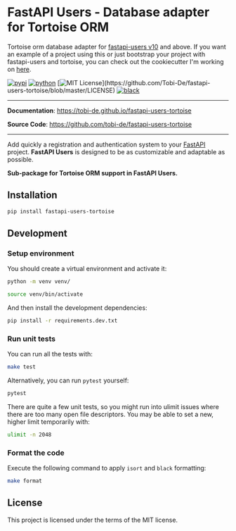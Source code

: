 # FastAPI Users - Database adapter for Tortoise ORM

Tortoise orm database adapter for [fastapi-users v10](https://fastapi-users.github.io/fastapi-users/10.0/) and above.
If you want an example of a project using this or just bootstrap your project with fastapi-users and tortoise, you can check out the cookiecutter I'm working on [here](https://github.com/Tobi-De/cookiecutter-fastapi).

[![pypi](https://badge.fury.io/py/fastapi-users-tortoise.svg)](https://pypi.org/project/fastapi-users-tortoise/)
[![python](https://img.shields.io/pypi/pyversions/fastapi-users-tortoise)](https://github.com/Tobi-De/fastapi-users-tortoise)
[![MIT License](https://img.shields.io/apm/l/atomic-design-ui.svg?)](https://github.com/Tobi-De/fastapi-users-tortoise/blob/master/LICENSE)
[![black](https://img.shields.io/badge/code%20style-black-000000.svg)](https://github.com/psf/black)

---

**Documentation**: <a href="https://tobi-de.github.io/fastapi-users-tortoise/" target="_blank">https://tobi-de.github.io/fastapi-users-tortoise</a>

**Source Code**: <a href="https://github.com/tobi-de/fastapi-users-tortoise" target="_blank">https://github.com/tobi-de/fastapi-users-tortoise</a>

---

Add quickly a registration and authentication system to your [FastAPI](https://fastapi.tiangolo.com/) project. **FastAPI Users** is designed to be as customizable and adaptable as possible.

**Sub-package for Tortoise ORM support in FastAPI Users.**

## Installation

```sh
pip install fastapi-users-tortoise
```

## Development

### Setup environment

You should create a virtual environment and activate it:

```bash
python -m venv venv/
```

```bash
source venv/bin/activate
```

And then install the development dependencies:

```bash
pip install -r requirements.dev.txt
```

### Run unit tests

You can run all the tests with:

```bash
make test
```

Alternatively, you can run `pytest` yourself:

```bash
pytest
```

There are quite a few unit tests, so you might run into ulimit issues where there are too many open file descriptors. You may be able to set a new, higher limit temporarily with:

```bash
ulimit -n 2048
```

### Format the code

Execute the following command to apply `isort` and `black` formatting:

```bash
make format
```

## License

This project is licensed under the terms of the MIT license.
